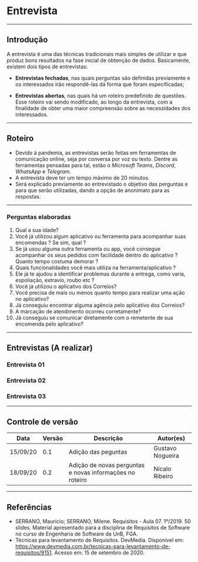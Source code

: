 # Entrevista
- - -

## Introdução

A entrevista é uma das técnicas tradicionais mais simples de utilizar e que produz bons resultados na fase inicial de obtenção de dados. Basicamente, existem dois tipos de entrevistas:

* **Entrevistas fechadas**, nas quais perguntas são definidas previamente e os interessados irão respondê-las dá forma que foram especificadas;

* **Entrevistas abertas**, nas quais há um roteiro predefinido de questões. Esse roteiro vai sendo modificado, ao longo da entrevista, com a finalidade de obter uma maior compreensão sobre as necessidades dos interessados.

- - -

## Roteiro 
* Devido à pandemia, as entrevistas serão feitas em ferramentas de comunicação online, seja por conversa por voz ou texto. Dentre as ferramentas pensadas para tal, estão o *Microsoft Teams*, *Discord*, *WhatsApp* e *Telegram*.
* A entrevista deve ter um tempo máximo de 20 minutos.
* Será explicado previamente ao entrevistado o objetivo das perguntas e para que serão utilizadas, dando a opção de anonimato para as respostas.
  
- - -

### Perguntas elaboradas
1. Qual a sua idade?
2. Você já utilizou algum aplicativo ou ferramenta para acompanhar suas encomendas ? Se sim, qual ?
3. Se já usou alguma outra ferramenta ou app, você consegue acompanhar os seus pedidos com facilidade dentro do aplicativo ? Quanto tempo costuma demorar ?
4. Quais funcionalidades você mais utiliza na ferramenta/aplicativo ?
5. Ele já te ajudou a identificar problemas durante a entrega, como varia, espoliação, extravio, roubo etc ?
6. Você já utilizou o aplicativo dos Correios?
7. Você precisa de mais ou menos quanto tempo para realizar uma ação no aplicativo?
8. Já conseguiu encontrar alguma agência pelo aplicativo dos Correios?
9. A marcação de atendimento ocorreu corretamente?
10. Já conseguiu se comunicar diretamente com o remetente de sua encomenda pelo aplicativo?
- - -

## Entrevistas (A realizar)

### Entrevista 01

### Entrevista 02

### Entrevista 03

- - -
## Controle de versão

| Data     | Versão | Descrição           | Autor(es)        |
| -------- | ------ | ------------------- | ---------------- |
| 15/09/20 | 0.1    | Adição das peguntas | Gustavo Nogueira |
| 18/09/20 | 0.2    | Adição de novas perguntas e novas informações no roteiro | Nícalo Ribeiro |

- - - 

## Referências

* SERRANO, Maurício; SERRANO, Milene. Requisitos - Aula 07. 1º/2019. 50 slides. Material apresentado para a disciplina de Requisitos de Software no curso de Engenharia de Software da UnB, FGA.
* Técnicas para levantamento de Requisitos. DevMedia. Disponível em: <https://www.devmedia.com.br/tecnicas-para-levantamento-de-requisitos/9151>. Acesso em: 15 de setembro de 2020.